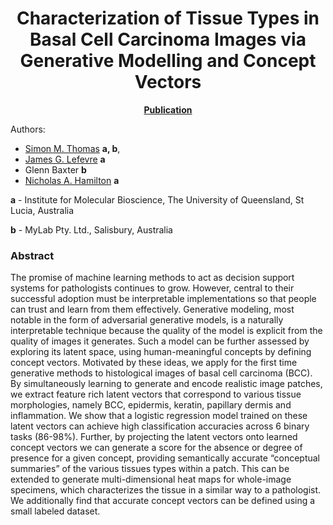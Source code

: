 <center>
 
 # Characterization of Tissue Types in Basal Cell Carcinoma Images via Generative Modelling and Concept Vectors
 
 </center>

<center>


**[Publication](https://www.sciencedirect.com/science/article/pii/S0895611121001476)**


</center>

Authors:
- [Simon M. Thomas](https://orcid.org/0000-0003-4609-2732) **a, b**,
- [James G. Lefevre](https://orcid.org/0000-0002-5945-9575) **a**
- Glenn Baxter **b**
- [Nicholas A. Hamilton](https://orcid.org/000-0003-0331-3427) **a**

**a** - Institute for Molecular Bioscience, The University of Queensland, St Lucia, Australia

**b** - MyLab Pty. Ltd., Salisbury, Australia

### Abstract
The promise of machine learning methods to act as decision support systems for
pathologists continues to grow. However, central to their successful adoption
must be interpretable implementations so that people can trust and learn from
them effectively. Generative modeling, most notable in the form of adversarial
generative models, is a naturally interpretable technique because the quality of
the model is explicit from the quality of images it generates. Such a model can
be further assessed by exploring its latent space, using human-meaningful
concepts by defining concept vectors. Motivated by these ideas, we apply for the
first time generative methods to histological images of basal cell carcinoma
(BCC). By simultaneously learning to generate and encode realistic image
patches, we extract feature rich latent vectors that correspond to various
tissue morphologies, namely BCC, epidermis, keratin, papillary dermis and
inflammation. We show that a logistic regression model trained on these latent
vectors can achieve high classification accuracies across 6 binary tasks
(86-98%). Further, by projecting the latent vectors onto learned concept vectors
we can generate a score for the absence or degree of presence for a given
concept, providing semantically accurate “conceptual summaries” of the various
tissues types within a patch. This can be extended to generate multi-dimensional
heat maps for whole-image specimens, which characterizes the tissue in a similar
way to a pathologist. We additionally find that accurate concept vectors can be
defined using a small labeled dataset.



